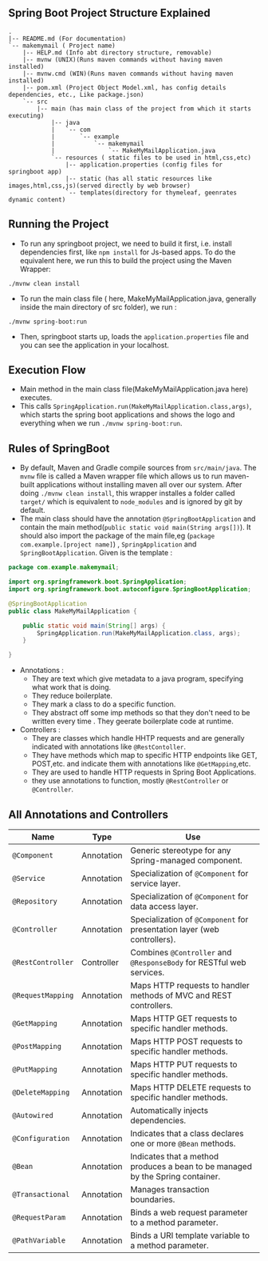 ## Spring Boot Project Structure Explained
```
.
|-- README.md (For documentation)
`-- makemymail ( Project name)
    |-- HELP.md (Info abt directory structure, removable)
    |-- mvnw (UNIX)(Runs maven commands without having maven installed)
    |-- mvnw.cmd (WIN)(Runs maven commands without having maven installed)
    |-- pom.xml (Project Object Model.xml, has config details dependencies, etc., Like package.json)
    `-- src
        |-- main (has main class of the project from which it starts executing)
            |-- java
            |   `-- com
            |       `-- example
            |           `-- makemymail
            |               `-- MakeMyMailApplication.java
            `-- resources ( static files to be used in html,css,etc)
                |-- application.properties (config files for springboot app)
                |-- static (has all static resources like images,html,css,js)(served directly by web browser)
                `-- templates(directory for thymeleaf, geenrates dynamic content)

```                            
## Running the Project

- To run any springboot project, we need to build it first, i.e. install dependencies first, like `npm install` for Js-based apps. To do the equivalent here, we run this to build the project using the Maven Wrapper:
```
./mvnw clean install
```
- To run the main class file ( here, MakeMyMailApplication.java, generally inside the main directory of src folder), we run :
```
./mvnw spring-boot:run
```
- Then, springboot starts up, loads the `application.properties` file and you can see the application in your localhost.

## Execution Flow

- Main method in the main class file(MakeMyMailApplication.java here) executes.
- This calls `SpringApplication.run(MakeMyMailApplication.class,args)`, which starts the spring boot applications and shows the logo and everything when we run `./mvnw spring-boot:run`.

## Rules of SpringBoot

- By default, Maven and Gradle compile sources from `src/main/java`. The `mvnw` file is called a Maven wrapper file which allows us to run maven-built applications without installing maven all over our system. After doing `./mvnw clean install`, this wrapper installes a folder called `target/` which is equivalent to `node_modules` and is ignored by git by default.
- The main class should have the annotation `@SpringBootApplication` and contain the main method(`public static void main(String args[])`). It should also import the package of the main file,eg (`package com.example.[project name]`) , `SpringApplication` and `SpringBootApplication`. Given is the template :
```MakeMyMail.java
package com.example.makemymail;

import org.springframework.boot.SpringApplication;
import org.springframework.boot.autoconfigure.SpringBootApplication;

@SpringBootApplication
public class MakeMyMailApplication {

	public static void main(String[] args) {
		SpringApplication.run(MakeMyMailApplication.class, args);
	}

}
```
- Annotations : 
    - They are text which give metadata to a java program, specifying what work that is doing.
    - They reduce boilerplate.
    - They mark a class to do a specific function.
    - They abstract off some imp methods so that they don't need to be written every time . They geerate boilerplate code at runtime.
- Controllers :
    - They are classes which handle HHTP requests and are generally indicated with annotations like `@RestContoller`.
    - They have methods which map to specific HTTP endpoints like GET, POST,etc. and indicate them with annotations like `@GetMapping`,etc.
    - They are used to handle HTTP requests in Spring Boot Applications.
    - they use annotations to function, mostly `@RestController` or `@Controller`.

## All Annotations and Controllers

| Name               | Type        | Use                                                                 |
|--------------------|-------------|---------------------------------------------------------------------|
| `@Component`       | Annotation  | Generic stereotype for any Spring-managed component.               |
| `@Service`         | Annotation  | Specialization of `@Component` for service layer.                   |
| `@Repository`      | Annotation  | Specialization of `@Component` for data access layer.               |
| `@Controller`      | Annotation  | Specialization of `@Component` for presentation layer (web controllers). |
| `@RestController`  | Controller  | Combines `@Controller` and `@ResponseBody` for RESTful web services.|
| `@RequestMapping`  | Annotation  | Maps HTTP requests to handler methods of MVC and REST controllers.  |
| `@GetMapping`      | Annotation  | Maps HTTP GET requests to specific handler methods.                 |
| `@PostMapping`     | Annotation  | Maps HTTP POST requests to specific handler methods.                |
| `@PutMapping`      | Annotation  | Maps HTTP PUT requests to specific handler methods.                 |
| `@DeleteMapping`   | Annotation  | Maps HTTP DELETE requests to specific handler methods.              |
| `@Autowired`       | Annotation  | Automatically injects dependencies.                                 |
| `@Configuration`   | Annotation  | Indicates that a class declares one or more `@Bean` methods.        |
| `@Bean`            | Annotation  | Indicates that a method produces a bean to be managed by the Spring container. |
| `@Transactional`   | Annotation  | Manages transaction boundaries.                                     |
| `@RequestParam`    | Annotation  | Binds a web request parameter to a method parameter.                |
| `@PathVariable`    | Annotation  | Binds a URI template variable to a method parameter.                |